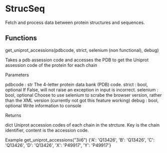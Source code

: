 # StrucSeq
Fetch and process data between protein structures and sequences.

## Functions

get_uniprot_accessions(pdbcode, strict, selenium (non functional), debug)

Takes a pdb assession code and accesses the PDB to get the Uniprot assession code of the protein for each chain

Parameters

pdbcode : str
    The 4-letter protein data bank (PDB) code.
strict : bool, optional
    If False, will not raise an exception in input is incorrect.
selenium : bool, optional
    Choose to use selenium to scrabe the browser version, rather than the XML 
    version (currently not got this feature working)
debug : bool, optional
    Write information to console

Returns

dict
    Uniprot accession codes of each chain in the strcture. Key is the chain identifier,
    content is the accession code.

Example
    get_uniprot_accessions("3ii6")
    {'A': 'Q13426',
    'B': 'Q13426',
    'C': 'Q13426',
    'D': 'Q13426',
    'X': 'P49917',
    'Y': 'P49917'}